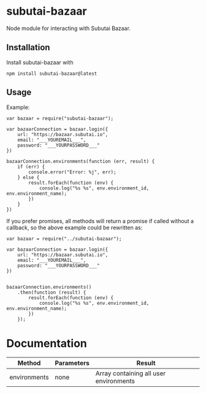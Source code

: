 # subutai-bazaar

Node module for interacting with Subutai Bazaar.

## Installation

Install subutai-bazaar with

`npm install subutai-bazaar@latest`

## Usage

Example: 

```
var bazaar = require("subutai-bazaar");

var bazaarConnection = bazaar.login({
    url: "https://bazaar.subutai.io",
    email: "___YOUREMAIL___",
    password: "___YOURPASSWORD___"
})

bazaarConnection.environments(function (err, result) {
    if (err) {
        console.error("Error: %j", err);
    } else {
        result.forEach(function (env) {
            console.log("%s %s", env.environment_id, env.environment_name);
        })
    }
})
```

If you prefer promises, all methods will return a promise if called without a callback, so 
the above example could be rewritten as:

```
var bazaar = require("../subutai-bazaar");

var bazaarConnection = bazaar.login({
    url: "https://bazaar.subutai.io",
    email: "___YOUREMAIL___",
    password: "___YOURPASSWORD___"
})


bazaarConnection.environments()
    .then(function (result) {
        result.forEach(function (env) {
            console.log("%s %s", env.environment_id, env.environment_name);
        })
    });
```

# Documentation

| Method     | Parameters | Result |
| ---------- | ---------- | ------ |
| environments | none     | Array containing all user environments |